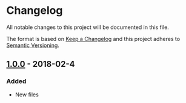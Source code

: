 # Changelog
All notable changes to this project will be documented in this file.

The format is based on [Keep a Changelog](http://keepachangelog.com/en/1.0.0/)
and this project adheres to [Semantic Versioning](http://semver.org/spec/v2.0.0.html).

## [1.0.0] - 2018-02-4
### Added
- New files

[1.0.0]: https://github.com/my-own-personal-repo-12345/my-repository/compare/0.1.0...1.0.0
